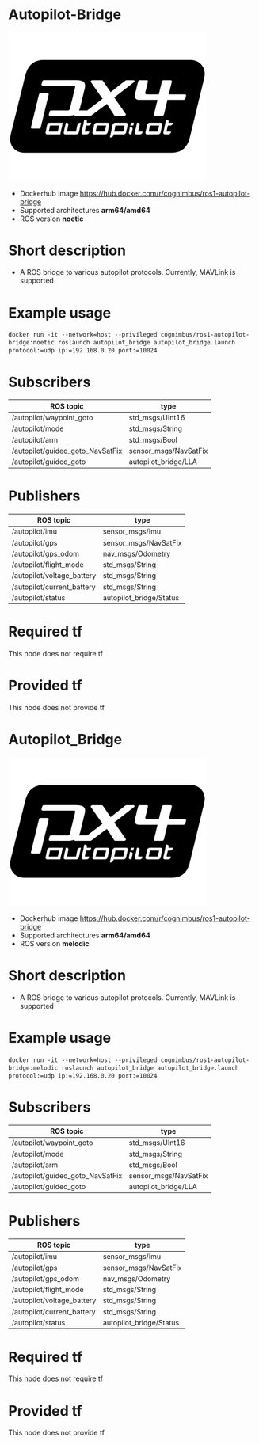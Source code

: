 # Autopilot-Bridge

<img src="./autopilot-bridge/Autopilot_bridge.png" alt="autopilot-bridge" width="400"/>

* Dockerhub image https://hub.docker.com/r/cognimbus/ros1-autopilot-bridge
* Supported architectures <b>arm64/amd64</b>
* ROS version <b>noetic</b>

# Short description
* A ROS bridge to various autopilot protocols. Currently, MAVLink is supported

# Example usage
```
docker run -it --network=host --privileged cognimbus/ros1-autopilot-bridge:noetic roslaunch autopilot_bridge autopilot_bridge.launch protocol:=udp ip:=192.168.0.20 port:=10024
```

# Subscribers
ROS topic | type
--- | ---
/autopilot/waypoint_goto | std_msgs/UInt16
/autopilot/mode | std_msgs/String
/autopilot/arm | std_msgs/Bool
/autopilot/guided_goto_NavSatFix | sensor_msgs/NavSatFix
/autopilot/guided_goto | autopilot_bridge/LLA


# Publishers
ROS topic | type
--- | ---
/autopilot/imu | sensor_msgs/Imu
/autopilot/gps | sensor_msgs/NavSatFix
/autopilot/gps_odom | nav_msgs/Odometry
/autopilot/flight_mode | std_msgs/String
/autopilot/voltage_battery | std_msgs/String
/autopilot/current_battery | std_msgs/String
/autopilot/status | autopilot_bridge/Status


# Required tf
This node does not require tf


# Provided tf
This node does not provide tf


# Autopilot_Bridge

<img src="./autopilot_bridge/Autopilot_bridge.png" alt="autopilot_bridge" width="400"/>

* Dockerhub image https://hub.docker.com/r/cognimbus/ros1-autopilot-bridge
* Supported architectures <b>arm64/amd64</b>
* ROS version <b>melodic</b>

# Short description
* A ROS bridge to various autopilot protocols. Currently, MAVLink is supported

# Example usage
```
docker run -it --network=host --privileged cognimbus/ros1-autopilot-bridge:melodic roslaunch autopilot_bridge autopilot_bridge.launch protocol:=udp ip:=192.168.0.20 port:=10024
```

# Subscribers
ROS topic | type
--- | ---
/autopilot/waypoint_goto | std_msgs/UInt16
/autopilot/mode | std_msgs/String
/autopilot/arm | std_msgs/Bool
/autopilot/guided_goto_NavSatFix | sensor_msgs/NavSatFix
/autopilot/guided_goto | autopilot_bridge/LLA


# Publishers
ROS topic | type
--- | ---
/autopilot/imu | sensor_msgs/Imu
/autopilot/gps | sensor_msgs/NavSatFix
/autopilot/gps_odom | nav_msgs/Odometry
/autopilot/flight_mode | std_msgs/String
/autopilot/voltage_battery | std_msgs/String
/autopilot/current_battery | std_msgs/String
/autopilot/status | autopilot_bridge/Status


# Required tf
This node does not require tf


# Provided tf
This node does not provide tf


